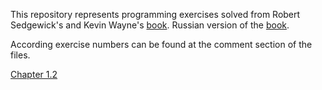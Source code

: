 This repository represents programming exercises solved from Robert Sedgewick's and Kevin Wayne's [book](https://www.amazon.com/Introduction-Programming-Java-Interdisciplinary-Approach/dp/0321498054).
Russian version of the [book](https://www.flip.kz/catalog?prod=1095376).

According exercise numbers can be found at the comment section of the files. 

[Chapter 1.2](/chapter1.2)